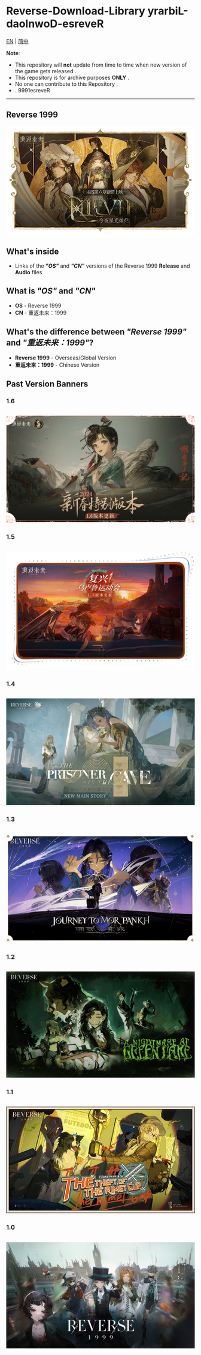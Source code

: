 # Reverse-Download-Library      yrarbiL-daolnwoD-esreveR #
[EN](README.md) | [简中](README_zh-CN.md)

**Note**: 
* This repository will **not** update from time to time when new version of the game gets released .
* This repository is for archive purposes **ONLY** .
* No one can contribute to this Repository .
* . 9991esreveR

----
## Reverse 1999
![Banner.png](https://raw.githubusercontent.com/ThirtySeven377/Reverse-Download-Library/main/.ignore/media/Banner.png)


## What's inside
* Links of the **_"OS"_** and **_"CN"_** versions of the Reverse 1999 **Release** and **Audio** files

## What is _"OS"_ and _"CN"_
* **OS** - Reverse 1999
* **CN** - 重返未来：1999

## What's the difference between _"Reverse 1999"_ and _"重返未来：1999"_?
* **Reverse 1999** - Overseas/Global Version
* **重返未来：1999** - Chinese Version

## Past Version Banners
### 1.6
![1.6.png](https://raw.githubusercontent.com/ThirtySeven377/Reverse-Download-Library/main/.ignore/media/1.6.png)
---
### 1.5
![1.5.png](https://raw.githubusercontent.com/ThirtySeven377/Reverse-Download-Library/main/.ignore/media/1.5.png)
---
### 1.4
![1.4.jpg](https://raw.githubusercontent.com/ThirtySeven377/Reverse-Download-Library/main/.ignore/media/1.4.jpg)
---
### 1.3
![1.3.jpg](https://raw.githubusercontent.com/ThirtySeven377/Reverse-Download-Library/main/.ignore/media/1.3.jpg)
---
### 1.2
![1.2.jpg](https://raw.githubusercontent.com/ThirtySeven377/Reverse-Download-Library/main/.ignore/media/1.2.jpg)
---
### 1.1
![1.1.jpg](https://raw.githubusercontent.com/ThirtySeven377/Reverse-Download-Library/main/.ignore/media/1.1.jpg)
---
### 1.0
![1.0.jpg](https://raw.githubusercontent.com/ThirtySeven377/Reverse-Download-Library/main/.ignore/media/1.0.jpg)
---